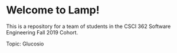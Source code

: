 # Welcome to Lamp!

This is a repository for a team of students in the CSCI 362 Software Engineering Fall 2019 Cohort. 

Topic: Glucosio
